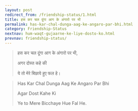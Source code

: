 ```yaml
---
layout: post
redirect_from: /friendship-status/1.html
title: हस कर चल दूंगा आग के अंगारो पर भी
permalink: has-kar-chal-dunga-aag-ke-angaro-par-bhi.html
category: Friendship-Status
nextnav: hum-waqt-gujaarne-ke-liye-dosto-ko.html
prevnav: friendship-status/
---
```

> हस कर चल दूंगा आग के अंगारो पर भी, 
> 
> अगर दोस्त कहे की 
> 
> ये तो मेरे बिछाये हुए फल हे। 

> Has Kar Chal Dunga Aag Ke Angaro Par Bhi
>
> Agar Dost Kahe Ki
>
> Ye to Mere Bicchaye Hue Fal He.